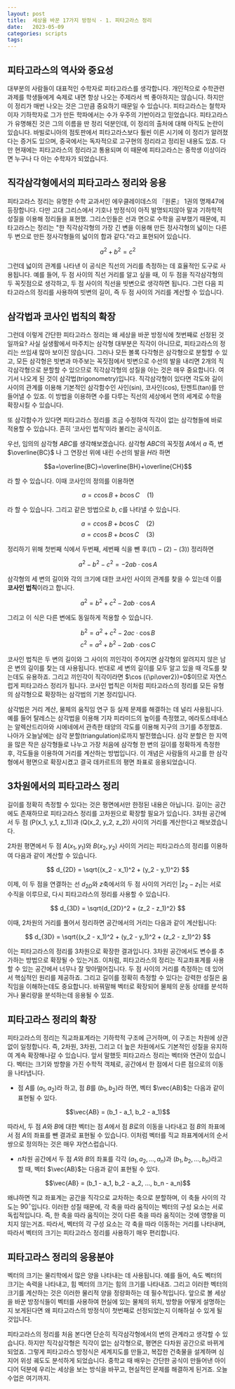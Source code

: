 ```yaml
---
layout: post
title:  세상을 바꾼 17가지 방정식 - 1. 피타고라스 정리
date:   2023-05-09
categories: scripts
tags: 
---
```


## 피타고라스의 역사와 중요성
대부분의 사람들이 대표적인 수학자로 피타고라스를 생각합니다. 개인적으로 수학관련 과제를 학생들에게 숙제로 내면 항상 나오는 주제라서 썩 좋아하지는 않습니다. 하지만 이 정리가 매번 나오는 것은 그만큼 중요하기 때문일 수 있습니다. 피타고라스는 철학자이자 기하학자로 그가 만든 학파에서는 수가 우주의 기반이라고 믿었습니다. 피타고라스가 유명해진 것은 그의 이름을 딴 정리 덕분인데, 이 정리의 출처에 대해 아직도 논란이 있습니다. 바빌로니아의 점토판에서 피타고라스보다 훨씬 이른 시기에 이 정리가 알려졌다는 증거도 있으며, 중국에서는 독자적으로 고구현의 정리라고 정리된 내용도 있죠. 다만 현재에는 피타고라스의 정리라고 통용되며 이 때문에 피타고라스는 중학생 이상이라면 누구나 다 아는 수학자가 되었습니다.

## 직각삼각형에서의 피타고라스 정리와 응용
피타고라스 정리는 유명한 수학 교과서인 에우클레이데스의 『원론』 1권의 명제47에 등장합니다. 다만 고대 그리스에서 기호나 방정식이 아직 발명되지않아 말과 기하학적 성질을 이용해 정리들을 표현했. 그리스인들은 선과 면으로 수학을 공부했기 때문에, 피타고라스는 정리는 "한 직각삼각형의 가장 긴 변을 이용해 만든 정사각형의 넓이는 다른 두 변으로 만든 정사각형들의 넓이의 합과 같다."라고 표현되어 있습니다. 

$$a^2+b^2=c^2$$

그런데 넓이의 관계를 나타낸 이 공식은 직선의 거리를 측정하는 데 효율적인 도구로 사용됩니다. 예를 들어, 두 점 사이의 직선 거리를 알고 싶을 때, 이 두 점을 직각삼각형의 두 꼭짓점으로 생각하고, 두 점 사이의 직선을 빗변으로 생각하면 됩니다. 그런 다음 피타고라스의 정리를 사용하여 빗변의 길이, 즉 두 점 사이의 거리를 계산할 수 있습니다.

## 삼각법과 코사인 법칙의 확장
그런데 이렇게 간단한 피타고라스 정리는 왜 세상을 바꾼 방정식에 첫번째로 선정된 것일까요? 사실 실생활에서 마주치는 삼각형 대부분은 직각이 아니므로, 피타고라스의 정리는 쓰임새 많아 보이진 않습니다. 그러나 모든 볼록 다각형은 삼각형으로 분할할 수 있고, 모든 삼각형은 빗변과 마주보는 꼭짓점에서 빗변으로 수선의 발을 내리면 2개의 직각삼각형으로 분할할 수 있으므로 직각삼각형의 성질을 아는 것은 매우 중요합니다. 여기서 나오게 된 것이 삼각법(trigonometry)입니다. 직각삼각형이 있다면 각도와 길이사이의 관계를 이용해 기본적인 삼각함수인 사인(sin), 코사인(cos), 탄젠트(tan)를 만들어낼 수 있죠. 이 방법을 이용하면 수를 다루는 직선의 세상에서 면의 세계로 수학을 확장시킬 수 있습니다.

또 삼각함수가 있다면 피타고라스 정리를 조금 수정하여 직각이 없는 삼각형들에 바로 적용할 수 있습니다. 흔히 ‘코사인 법칙’이라 불리는 공식이죠. 

우선, 임의의 삼각형 $ABC$를 생각해보겠습니다. 삼각형 $ABC$의 꼭짓점 $A$에서 $a$ 즉, 변$\overline{BC}$ 나 그 연장선 위에 내린 수선의 발을 $H$라 하면 

$$a=\overline{BC}=\overline{BH}+\overline{CH}$$

라 할 수 있습니다. 이때 코사인의 정의를 이용하면 

$$a=c \cos B+b \cos C \quad (1)$$

라 할 수 있습니다. 그리고 같은 방법으로 $b$, $c$를 나타낼 수 있습니다.

$$a=c \cos B+b \cos C \quad (2)$$
$$a=c \cos B+b \cos C \quad (3)$$

정리하기 위해 첫번째 식에서 두번째, 세번째 식을 뺀 후($(1)-(2)-(3)$) 정리하면 

$$a^2-b^2-c^2=-2ab \cdot \cos A$$

삼각형의 세 변의 길이와 각의 크기에 대한 코사인 사이의 관계를 찾을 수 있는데 이를 **코사인 법칙**이라고 합니다.

$$a^2=b^2+c^2-2ab\cdot\cos A$$

그리고 이 식은 다른 변에도 동일하게 적용할 수 있습니다.

$$b^2=a^2+c^2-2ac\cdot\cos B$$
$$c^2=a^2+b^2-2ab\cdot\cos C$$

코사인 법칙은 두 변의 길이와 그 사이의 끼인각이 주어지면 삼각형의 알려지지 않은 남은 변의 길이를 찾는 데 사용됩니다. 반대로 세 변의 길이를 모두 알고 있을 때 각도를 찾는데도 유용하죠. 그리고 끼인각이 직각이라면 $\cos ({\pi\over2})=0$이므로 자연스럽게 피타고라스 정리가 됩니다. 코사인 법칙은 이처럼 피타고라스의 정리를 모든 유형의 삼각형으로 확장하는 삼각법의 기본 정리입니다.

삼각법은 거리 계산, 물체의 움직임 연구 등 실제 문제를 해결하는 데 널리 사용됩니다. 예를 들어 탈레스는 삼각법을 이용해 기자 피라미드의 높이를 측정했고, 에라토스테네스는 알렉산드리아와 시에네에서 관측한 태양의 각도를 이용해 지구의 크기를 추정했죠. 나아가 오늘날에는 삼각 분할(triangulation)로까지 발전했습니다. 삼각 분할은 한 지역을 많은 작은 삼각형들로 나누고 가장 처음에 삼각형 한 변의 길이를 정확하게 측정한 후, 각도들을 이용하여 거리를 계산하는 방법입니다. 이 개념은 사람들의 사고를 한 삼각형에서 평면으로 확장시켰고 결국 데카르트의 평면 좌표로 응용되었습니다.

## 3차원에서의 피타고라스 정리
길이를 정확히 측정할 수 있다는 것은 평면에서만 한정된 내용은 아닙니다. 길이는 공간에도 존재하므로 피타고라스 정리를 고차원으로 확장할 필요가 있습니다. 3차원 공간에서 두 점 \(P(x_1, y_1, z_1)\)과 \(Q(x_2, y_2, z_2)\) 사이의 거리를 계산한다고 해보겠습니다.

2차원 평면에서 두 점 $A(x_1, y_1)$와 $B(x_2, y_2)$ 사이의 거리는 피타고라스의 정리를 이용하여 다음과 같이 계산할 수 있습니다.

$$
d_{2D} = \sqrt{(x_2 - x_1)^2 + (y_2 - y_1)^2}
$$

이제, 이 두 점을 연결하는 선 $d_{2D}$와 $z$축에서의 두 점 사이의 거리인 $|z_2 - z_1|$는 서로 수직을 이루므로, 다시 피타고라스의 정리를 사용할 수 있습니다.

$$
d_{3D} = \sqrt{d_{2D}^2 + (z_2 - z_1)^2}
$$

이때, 2차원의 거리를 풀어서 정리하면 공간에서의 거리는 다음과 같이 계산됩니다:

$$
d_{3D} = \sqrt{(x_2 - x_1)^2 + (y_2 - y_1)^2 + (z_2 - z_1)^2}
$$

이는 피타고라스의 정리를 3차원으로 확장한 결과입니다. 3차원 공간에서도 변수를 추가하는 방법으로 확장될 수 있는거죠. 이처럼, 피타고라스의 정리는 직교좌표계를 사용할 수 있는 공간에서 너무나 잘 맞아떨어집니다. 두 점 사이의 거리를 측정하는 데 있어서 핵심적인 원리를 제공하죠. 그리고 길이를 정확히 측정할 수 있다는 강력한 성질은 움직임을 이해하는데도 중요합니다. 바꿔말해 벡터로 확장되어 물체의 운동 상태를 분석하거나 물리량을 분석하는데 응용될 수 있죠.

## 피타고라스 정리의 확장
피타고라스의 정리는 직교좌표계라는 기하학적 구조에 근거하며, 이 구조는 차원에 상관없이 일정합니다. 즉, 2차원, 3차원, 그리고 더 높은 차원에서도 기본적인 성질을 유지하여 계속 확장해나갈 수 있습니다. 앞서 말했듯 피타고라스 정리는 벡터와 연관이 있습니다. 벡터는 크기와 방향을 가진 수학적 객체로, 공간에서 한 점에서 다른 점으로의 이동을 나타냅니다. 

- 점 $A$를 $(a_1, a_2)$라 하고, 점 $B$를 $(b_1, b_2)$라 하면, 벡터 $\vec{AB}$는 다음과 같이 표현될 수 있다.

$$\vec{AB} = (b_1 - a_1, b_2 - a_1)$$

따라서, 두 점 $A$와 $B$에 대한 벡터는 점 $A$에서 점 $B$로의 이동을 나타내고 점 $B$의 좌표에서 점 $A$의 좌표를 뺀 결과로 표현될 수 있습니다. 이처럼 벡터를 직교 좌표계에서의 순서쌍으로 정의하는 것은 매우 자연스럽습니다. 

- $n$차원 공간에서 두 점 $A$와 $B$의 좌표를 각각 $(a_1, a_2, ..., a_n)$과 $(b_1, b_{2}, ..., b_{n})$라고 할 때, 벡터 $\vec{AB}$는 다음과 같이 표현될 수 있다.

$$\vec{AB} = (b_1 - a_1, b_2 - a_2, ..., b_n - a_n)$$

왜냐하면 직교 좌표계는 공간을 직각으로 교차하는 축으로 분할하며, 이 축들 사이의 각도는 $90^\circ$입니다. 이러한 성질 때문에, 각 축을 따라 움직이는 벡터의 구성 요소는 서로 독립적입니다. 즉, 한 축을 따라 움직이는 것이 다른 축을 따라 움직이는 것에 영향을 미치지 않는거죠. 따라서, 벡터의 각 구성 요소는 각 축을 따라 이동하는 거리를 나타내며, 따라서 벡터의 크기는 피타고라스 정리를 사용하기 매우 편리합니다. 

## 피타고라스 정리의 응용분야
벡터의 크기는 물리학에서 많은 양을 나타내는 데 사용됩니다. 예를 들어, 속도 벡터의 크기는 속력을 나타내고, 힘 벡터의 크기는 힘의 크기를 나타내죠. 그리고 이러한 벡터의 크기를 계산하는 것은 이러한 물리적 양을 정량화하는 데 필수적입니다. 앞으로 볼 세상을 바꾼 방정식들이 벡터를 사용하여 현실에 있는 물체의 위치, 방향을 어떻게 설명하는지 보게된다면 왜 피타고라스의 방정식이 첫번째로 선정되었는지 이해하실 수 있게 될 것입니다.

피타고라스의 정리를 처음 본다면 단순히 직각삼각형에서의 변의 관계라고 생각할 수 있습니다. 하지만 직각삼각형은 직각이 없는 삼각형으로, 평면은 다차원 공간으로 바뀌게 되었죠. 그렇게 피타고라스 방정식은 세계지도를 만들고, 복잡한 건축물을 설계하며 심지어 위성 궤도도 분석하게 되었습니다. 중학교 때 배우는 간단한 공식이 만들어낸 아이디어 덕분에 우리는 세상을 보는 방식을 바꾸고, 현실적인 문제를 해결하게 된거죠. 오늘 수업은 여기까지.
